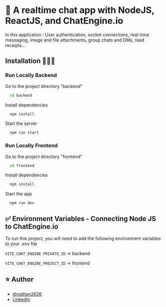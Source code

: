
#  🚀 A realtime chat app with NodeJS, ReactJS, and ChatEngine.io

In this application : User authentication, socket connections, real-time messaging, image and file attachments, group chats and DMs, read receipts…


## Installation 🧑🏻‍💻


### Run Locally Backend

Go to the project directory "backend"

```bash
  cd backend
```

Install dependencies

```bash
  npm install
```

Start the server

```bash
  npm run start
```

### Run Locally Frontend

Go to the project directory "frontend"

```bash
  cd frontend
```

Install dependencies

```bash
  npm install
```

Start the app

```bash
  npm run dev
```


## ✅ Environment Variables - Connecting Node JS to ChatEngine.io

To run this project, you will need to add the following environment variables to your .env file

`VITE_CHAT_ENGINE_PRIVATE_ID` -> backend

`VITE_CHAT_ENGINE_PROJECT_ID` -> frontend


## ⭐️ Author

- [@nathan2626](https://github.com/nathan2626)
- [LinkedIn](https://www.linkedin.com/in/nathan-journo/)



